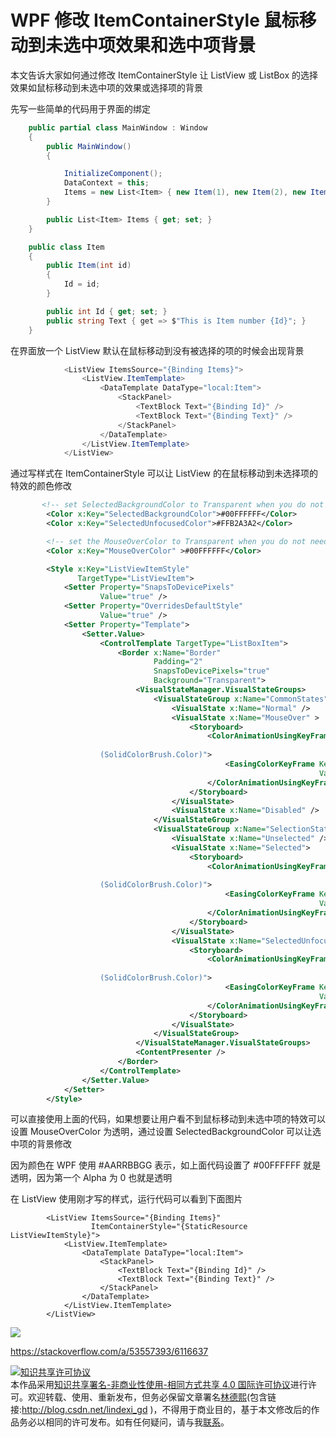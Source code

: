 
# WPF 修改 ItemContainerStyle 鼠标移动到未选中项效果和选中项背景

本文告诉大家如何通过修改 ItemContainerStyle 让 ListView 或 ListBox 的选择效果如鼠标移动到未选中项的效果或选择项的背景

<!--more-->


<!-- csdn -->

先写一些简单的代码用于界面的绑定

```csharp
    public partial class MainWindow : Window
    {
        public MainWindow()
        {

            InitializeComponent();
            DataContext = this;
            Items = new List<Item> { new Item(1), new Item(2), new Item(3) };
        }

        public List<Item> Items { get; set; }
    }

    public class Item
    {
        public Item(int id)
        {
            Id = id;
        }

        public int Id { get; set; }
        public string Text { get => $"This is Item number {Id}"; }
    }
```

在界面放一个 ListView 默认在鼠标移动到没有被选择的项的时候会出现背景

```csharp
            <ListView ItemsSource="{Binding Items}">
                <ListView.ItemTemplate>
                    <DataTemplate DataType="local:Item">
                        <StackPanel>
                            <TextBlock Text="{Binding Id}" />
                            <TextBlock Text="{Binding Text}" />
                        </StackPanel>
                    </DataTemplate>
                </ListView.ItemTemplate>
            </ListView>
```

通过写样式在 ItemContainerStyle 可以让 ListView 的在鼠标移动到未选择项的特效的颜色修改

```xml
       <!-- set SelectedBackgroundColor to Transparent when you do not need the background in selected items -->
        <Color x:Key="SelectedBackgroundColor">#00FFFFFF</Color>
        <Color x:Key="SelectedUnfocusedColor">#FFB2A3A2</Color>

        <!-- set the MouseOverColor to Transparent when you do not need the effect in the unselected items -->
        <Color x:Key="MouseOverColor" >#00FFFFFF</Color>

        <Style x:Key="ListViewItemStyle"
               TargetType="ListViewItem">
            <Setter Property="SnapsToDevicePixels"
                    Value="true" />
            <Setter Property="OverridesDefaultStyle"
                    Value="true" />
            <Setter Property="Template">
                <Setter.Value>
                    <ControlTemplate TargetType="ListBoxItem">
                        <Border x:Name="Border"
                                Padding="2"
                                SnapsToDevicePixels="true"
                                Background="Transparent">
                            <VisualStateManager.VisualStateGroups>
                                <VisualStateGroup x:Name="CommonStates">
                                    <VisualState x:Name="Normal" />
                                    <VisualState x:Name="MouseOver" >
                                        <Storyboard>
                                            <ColorAnimationUsingKeyFrames Storyboard.TargetName="Border"
                                                                          Storyboard.TargetProperty="(Panel.Background).
                    (SolidColorBrush.Color)">
                                                <EasingColorKeyFrame KeyTime="0"
                                                                     Value="{StaticResource MouseOverColor}" />
                                            </ColorAnimationUsingKeyFrames>
                                        </Storyboard>
                                    </VisualState>
                                    <VisualState x:Name="Disabled" />
                                </VisualStateGroup>
                                <VisualStateGroup x:Name="SelectionStates">
                                    <VisualState x:Name="Unselected" />
                                    <VisualState x:Name="Selected">
                                        <Storyboard>
                                            <ColorAnimationUsingKeyFrames Storyboard.TargetName="Border"
                                                                          Storyboard.TargetProperty="(Panel.Background).
                    (SolidColorBrush.Color)">
                                                <EasingColorKeyFrame KeyTime="0"
                                                                     Value="{StaticResource SelectedBackgroundColor}" />
                                            </ColorAnimationUsingKeyFrames>
                                        </Storyboard>
                                    </VisualState>
                                    <VisualState x:Name="SelectedUnfocused">
                                        <Storyboard>
                                            <ColorAnimationUsingKeyFrames Storyboard.TargetName="Border"
                                                                          Storyboard.TargetProperty="(Panel.Background).
                    (SolidColorBrush.Color)">
                                                <EasingColorKeyFrame KeyTime="0"
                                                                     Value="{StaticResource SelectedUnfocusedColor}" />
                                            </ColorAnimationUsingKeyFrames>
                                        </Storyboard>
                                    </VisualState>
                                </VisualStateGroup>
                            </VisualStateManager.VisualStateGroups>
                            <ContentPresenter />
                        </Border>
                    </ControlTemplate>
                </Setter.Value>
            </Setter>
        </Style>
```

可以直接使用上面的代码，如果想要让用户看不到鼠标移动到未选中项的特效可以设置 MouseOverColor 为透明，通过设置 SelectedBackgroundColor 可以让选中项的背景修改

因为颜色在 WPF 使用 #AARRBBGG 表示，如上面代码设置了 #00FFFFFF 就是透明，因为第一个 Alpha 为 0 也就是透明

在 ListView 使用刚才写的样式，运行代码可以看到下面图片

```
        <ListView ItemsSource="{Binding Items}"
                  ItemContainerStyle="{StaticResource ListViewItemStyle}">
            <ListView.ItemTemplate>
                <DataTemplate DataType="local:Item">
                    <StackPanel>
                        <TextBlock Text="{Binding Id}" />
                        <TextBlock Text="{Binding Text}" />
                    </StackPanel>
                </DataTemplate>
            </ListView.ItemTemplate>
        </ListView>
```

<!-- ![](image/WPF 修改 ItemContainerStyle 鼠标移动到未选中项效果和选中项背景/WPF 修改 ItemContainerStyle 鼠标移动到未选中项效果和选中项背景0.png) -->

![](http://image.acmx.xyz/lindexi%2F201812181736802)

https://stackoverflow.com/a/53557393/6116637





<a rel="license" href="http://creativecommons.org/licenses/by-nc-sa/4.0/"><img alt="知识共享许可协议" style="border-width:0" src="https://licensebuttons.net/l/by-nc-sa/4.0/88x31.png" /></a><br />本作品采用<a rel="license" href="http://creativecommons.org/licenses/by-nc-sa/4.0/">知识共享署名-非商业性使用-相同方式共享 4.0 国际许可协议</a>进行许可。欢迎转载、使用、重新发布，但务必保留文章署名[林德熙](http://blog.csdn.net/lindexi_gd)(包含链接:http://blog.csdn.net/lindexi_gd )，不得用于商业目的，基于本文修改后的作品务必以相同的许可发布。如有任何疑问，请与我[联系](mailto:lindexi_gd@163.com)。